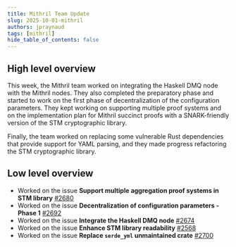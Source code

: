 ```yaml
---
title: Mithril Team Update
slug: 2025-10-01-mithril
authors: jpraynaud
tags: [mithril]
hide_table_of_contents: false
---
```


## High level overview

This week, the Mithril team worked on integrating the Haskell DMQ node with the Mithril nodes. They also completed the preparatory phase and started to work on the first phase of decentralization of the configuration parameters. They kept working on supporting multiple proof systems and on the implementation plan for Mithril succinct proofs with a SNARK-friendly version of the STM cryptographic library.

Finally, the team worked on replacing some vulnerable Rust dependencies that provide support for YAML parsing, and they made progress refactoring the STM cryptographic library.

## Low level overview

- Worked on the issue **Support multiple aggregation proof systems in STM library** [#2680](https://github.com/input-output-hk/mithril/issues/2680)
- Worked on the issue **Decentralization of configuration parameters - Phase 1** [#2692](https://github.com/input-output-hk/mithril/issues/2692)
- Worked on the issue **Integrate the Haskell DMQ node** [#2674](https://github.com/input-output-hk/mithril/issues/2674)
- Worked on the issue **Enhance STM library readability** [#2568](https://github.com/input-output-hk/mithril/issues/2568)
- Worked on the issue **Replace `serde_yml` unmaintained crate** [#2700](https://github.com/input-output-hk/mithril/issues/2700)
